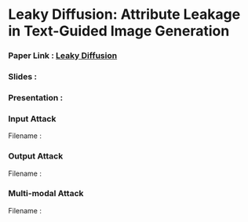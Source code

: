 # Leaky Diffusion: Attribute Leakage in Text-Guided Image Generation

### Paper Link : [Leaky Diffusion](https://petsymposium.org/popets/2025/popets-2025-0130.pdf)

### Slides : 

### Presentation :

### Input Attack

Filename : 

### Output Attack

Filename : 

### Multi-modal Attack

Filename :


